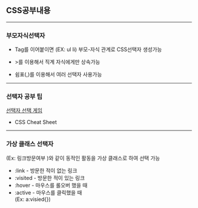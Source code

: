 ## CSS공부내용
___
### 부모자식선택자

* Tag를 이어붙이면 (EX: ul li) 부모-자식 관계로 CSS선택자 생성가능

* &#62;를 이용해서 직계 자식에게만 상속가능

* 쉼표(,)를 이용해서 여러 선택자 사용가능

___
### 선택자 공부 팁
[선택자 선택 게임](https://flukeout.github.io/)
* CSS Cheat Sheet

___
### 가상 클래스 선택자
(Ex: 링크방문여부 )와 같이 동적인 활동을 가상 클래스로 하여 선택 가능
*    :link - 방문한 적이 없는 링크
*    :visited - 방문한 적이 있는 링크
*    :hover - 마우스를 롤오버 했을 때
*    :active - 마우스를 클릭했을 때  
(Ex: a:visied{})
